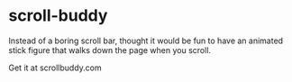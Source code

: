 # scroll-buddy
Instead of a boring scroll bar, thought it would be fun to have an animated stick figure that walks down the page when you scroll.

Get it at scrollbuddy.com
